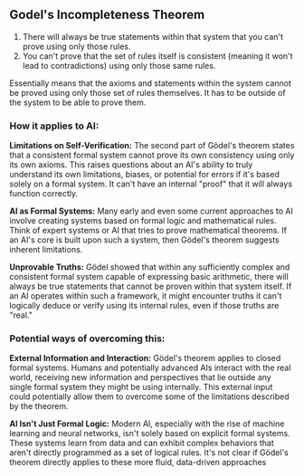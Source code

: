 ## Godel's Incompleteness Theorem

1. There will always be true statements within that system that you can't prove using only those rules.
2. You can't prove that the set of rules itself is consistent (meaning it won't lead to contradictions) using only those same rules.

Essentially means that the axioms and statements within the system cannot be proved using only those set of rules themselves. It has to be outside of the system to be able to prove them.

### How it applies to AI:

**Limitations on Self-Verification:** The second part of Gödel's theorem states that a consistent formal system cannot prove its own consistency using only its own axioms. This raises questions about an AI's ability to truly understand its own limitations, biases, or potential for errors if it's based solely on a formal system. It can't have an internal "proof" that it will always function correctly.

**AI as Formal Systems:** Many early and even some current approaches to AI involve creating systems based on formal logic and mathematical rules. Think of expert systems or AI that tries to prove mathematical theorems. If an AI's core is built upon such a system, then Gödel's theorem suggests inherent limitations.

**Unprovable Truths:** Gödel showed that within any sufficiently complex and consistent formal system capable of expressing basic arithmetic, there will always be true statements that cannot be proven within that system itself. If an AI operates within such a framework, it might encounter truths it can't logically deduce or verify using its internal rules, even if those truths are "real."

### Potential ways of overcoming this:

**External Information and Interaction:** Gödel's theorem applies to closed formal systems. Humans and potentially advanced AIs interact with the real world, receiving new information and perspectives that lie outside any single formal system they might be using internally. This external input could potentially allow them to overcome some of the limitations described by the theorem.

**AI Isn't Just Formal Logic:** Modern AI, especially with the rise of machine learning and neural networks, isn't solely based on explicit formal systems. These systems learn from data and can exhibit complex behaviors that aren't directly programmed as a set of logical rules. It's not clear if Gödel's theorem directly applies to these more fluid, data-driven approaches
